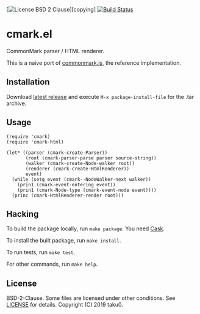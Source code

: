 [![License BSD 2 Clause][badge-license]][copying]
[![Build Status][badge-travis]][travis]

# cmark.el

CommonMark parser / HTML renderer.

This is a naive port of [commonmark.js](https://github.com/commonmark/commonmark.js/), the reference implementation.

## Installation

Download [latest release](https://github.com/taku0/cmark/releases) and execute `M-x package-install-file` for the .tar archive.

## Usage

```elisp
(require 'cmark)
(require 'cmark-html)

(let* ((parser (cmark-create-Parser))
       (root (cmark-parser-parse parser source-string))
       (walker (cmark-create-Node-walker root))
       (renderer (cmark-create-HtmlRenderer))
       event)
  (while (setq event (cmark--NodeWalker-next walker))
    (prin1 (cmark-event-entering event))
    (prin1 (cmark-Node-type (cmark-event-node event))))
  (princ (cmark-HtmlRenderer-render root)))
```

## Hacking

To build the package locally, run `make package`. You need [Cask](https://github.com/cask/cask).

To install the built package, run `make install`.

To run tests, run `make test`.

For other commands, run `make help`.

## License

BSD-2-Clause. Some files are licensed under other conditions.  See [LICENSE][] for details. Copyright (C) 2019 taku0.

[badge-license]: https://img.shields.io/badge/license-BSD--2--Clause-green.svg
[badge-travis]: https://travis-ci.org/taku0/cmark.png?branch=master
[travis]: https://travis-ci.org/taku0/cmark
[LICENSE]: ./LICENSE
